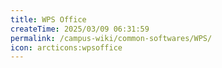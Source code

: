 ```yaml
---
title: WPS Office
createTime: 2025/03/09 06:31:59
permalink: /campus-wiki/common-softwares/WPS/
icon: arcticons:wpsoffice
---
```

